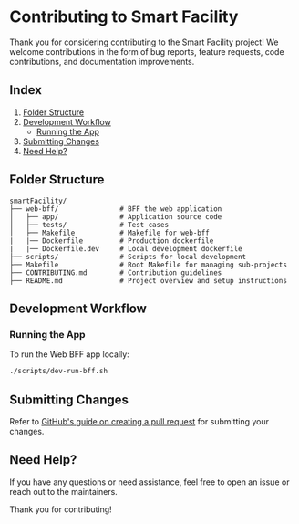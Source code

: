 # Contributing to Smart Facility

Thank you for considering contributing to the Smart Facility project! We welcome contributions in the form of bug reports, feature requests, code contributions, and documentation improvements.

## Index
1. [Folder Structure](#folder-structure)
2. [Development Workflow](#development-workflow)
   - [Running the App](#running-the-app)
   <!-- - [Running Tests](#running-tests) -->
3. [Submitting Changes](#submitting-changes)
4. [Need Help?](#need-help)

## Folder Structure
```
smartFacility/
├── web-bff/               # BFF the web application
│   ├── app/               # Application source code
│   ├── tests/             # Test cases
│   ├── Makefile           # Makefile for web-bff
|   |── Dockerfile         # Production dockerfile
|   |── Dockerfile.dev     # Local development dockerfile
├── scripts/               # Scripts for local development
├── Makefile               # Root Makefile for managing sub-projects
├── CONTRIBUTING.md        # Contribution guidelines
├── README.md              # Project overview and setup instructions
```

## Development Workflow

### Running the App
To run the Web BFF app locally:
```bash
./scripts/dev-run-bff.sh
```

<!--
TODO: Update this sections once we have test setup

### Running Tests
- To run the test suite with test coverage report:
  ```bash
  make test-bff
  ``` -->

## Submitting Changes

Refer to [GitHub's guide on creating a pull request](https://docs.github.com/en/pull-requests/collaborating-with-pull-requests/proposing-changes-to-your-work-with-pull-requests/creating-a-pull-request) for submitting your changes.

## Need Help?
If you have any questions or need assistance, feel free to open an issue or reach out to the maintainers.

Thank you for contributing!
